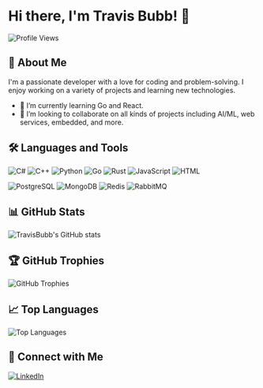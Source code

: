 # Hi there, I'm Travis Bubb! 👋

![Profile Views](https://komarev.com/ghpvc/?username=TravisBubb&style=flat-square)

## 🚀 About Me

I'm a passionate developer with a love for coding and problem-solving. I enjoy working on a variety of projects and learning new technologies.

- 🌱 I’m currently learning Go and React.
- 👯 I’m looking to collaborate on all kinds of projects including AI/ML, web services, embedded, and more.

## 🛠️ Languages and Tools

![C#](https://img.shields.io/badge/-C%23-05122A?style=flat&logo=dotnet) ![C++](https://img.shields.io/badge/-C%2B%2B-05122A?style=flat&logo=cplusplus) ![Python](https://img.shields.io/badge/-Python-05122A?style=flat&logo=python) ![Go](https://img.shields.io/badge/-Go-05122A?style=flat&logo=go) ![Rust](https://img.shields.io/badge/-Rust-05122A?style=flat&logo=rust) ![JavaScript](https://img.shields.io/badge/-JavaScript-05122A?style=flat&logo=javascript) ![HTML](https://img.shields.io/badge/-HTML-05122A?style=flat&logo=html5)  

![PostgreSQL](https://img.shields.io/badge/-PostgreSQL-05122A?style=flat&logo=postgresql) ![MongoDB](https://img.shields.io/badge/-MongoDB-05122A?style=flat&logo=mongodb) ![Redis](https://img.shields.io/badge/-Redis-05122A?style=flat&logo=redis) ![RabbitMQ](https://img.shields.io/badge/-RabbitMQ-05122A?style=flat&logo=rabbitmq)

## 📊 GitHub Stats

![TravisBubb's GitHub stats](https://github-readme-stats.vercel.app/api?username=TravisBubb&show_icons=true&theme=radical)

## 🏆 GitHub Trophies

![GitHub Trophies](https://github-profile-trophy.vercel.app/?username=TravisBubb&theme=radical)

## 📈 Top Languages

![Top Languages](https://github-readme-stats.vercel.app/api/top-langs/?username=TravisBubb&layout=compact&theme=radical)

## 🔗 Connect with Me

[![LinkedIn](https://img.shields.io/badge/-Travis%20Bubb-05122A?style=flat&logo=linkedin)](https://www.linkedin.com/in/travisbubb)
